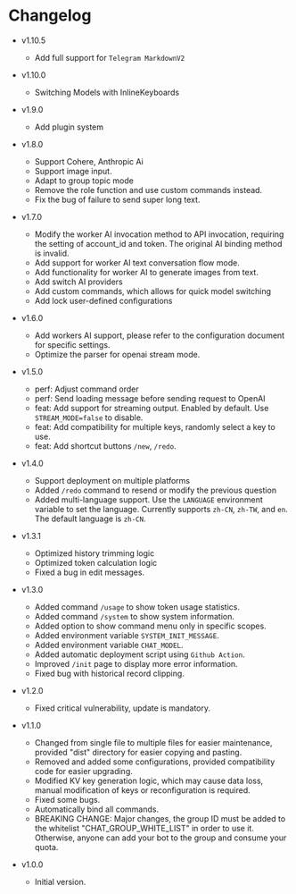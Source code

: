 # Changelog

- v1.10.5
  - Add full support for `Telegram MarkdownV2`

- v1.10.0
  - Switching Models with InlineKeyboards

- v1.9.0
  - Add plugin system

- v1.8.0
  - Support Cohere, Anthropic Ai
  - Support image input.
  - Adapt to group topic mode
  - Remove the role function and use custom commands instead.
  - Fix the bug of failure to send super long text.

- v1.7.0
  - Modify the worker AI invocation method to API invocation, requiring the setting of account_id and token. The original AI binding method is invalid.
  - Add support for worker AI text conversation flow mode.
  - Add functionality for worker AI to generate images from text.
  - Add switch AI providers
  - Add custom commands, which allows for quick model switching
  - Add lock user-defined configurations

- v1.6.0
  - Add workers AI support, please refer to the configuration document for specific settings.
  - Optimize the parser for openai stream mode.

- v1.5.0
  - perf: Adjust command order
  - perf: Send loading message before sending request to OpenAI
  - feat: Add support for streaming output. Enabled by default. Use `STREAM_MODE=false` to disable.
  - feat: Add compatibility for multiple keys, randomly select a key to use.
  - feat: Add shortcut buttons `/new`, `/redo`.

- v1.4.0
  - Support deployment on multiple platforms
  - Added `/redo` command to resend or modify the previous question
  - Added multi-language support. Use the `LANGUAGE` environment variable to set the language. Currently supports `zh-CN`, `zh-TW`, and `en`. The default language is `zh-CN`.

- v1.3.1
    - Optimized history trimming logic
    - Optimized token calculation logic
    - Fixed a bug in edit messages.

- v1.3.0
    - Added command `/usage` to show token usage statistics.
    - Added command `/system` to show system information.
    - Added option to show command menu only in specific scopes.
    - Added environment variable `SYSTEM_INIT_MESSAGE`.
    - Added environment variable `CHAT_MODEL`.
    - Added automatic deployment script using `Github Action`.
    - Improved `/init` page to display more error information.
    - Fixed bug with historical record clipping.

- v1.2.0
    - Fixed critical vulnerability, update is mandatory.
    
- v1.1.0
    - Changed from single file to multiple files for easier maintenance, provided "dist" directory for easier copying and pasting.
    - Removed and added some configurations, provided compatibility code for easier upgrading.
    - Modified KV key generation logic, which may cause data loss, manual modification of keys or reconfiguration is required.
    - Fixed some bugs.
    - Automatically bind all commands.
    - BREAKING CHANGE: Major changes, the group ID must be added to the whitelist "CHAT_GROUP_WHITE_LIST" in order to use it. Otherwise, anyone can add your bot to the group and consume your quota.

- v1.0.0
    - Initial version.
